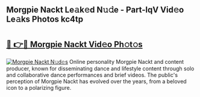 ## Morgpie Nackt Le𝚊k𝚎d N𝚞𝚍e - Part-lqV Vid𝚎o Le𝚊ks Photos kc4tp

# <h2><a href="http://fb7cuo6.evod.top/?m=Morgpie+Nackt">🔗 👉🔴 Morgpie Nackt Vid𝚎o Ph𝚘t𝚘s</a></h2>

[![Morgpie Nackt N𝚞d𝚎s](https://i.imgur.com/8V9OHl7.gif)](http://fb7cuo6.evod.top/?m=Morgpie+Nackt)
Online personality Morgpie Nackt and content producer, known for disseminating dance and lifestyle content through solo and collaborative dance performances and brief videos. The public's perception of Morgpie Nackt has evolved over the years, from a beloved icon to a polarizing figure. 
